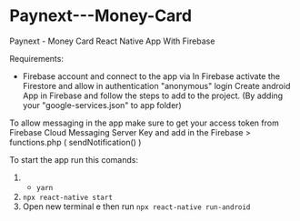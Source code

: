 # Paynext---Money-Card
Paynext - Money Card React Native App With Firebase

Requirements:
- Firebase account and connect to the app via 
 In Firebase activate the Firestore and allow in authentication "anonymous" login
 Create android App in Firebase and follow the steps to add to the project. (By adding your "google-services.json" to app folder)
 
 To allow messaging in the app make sure to get your access token from Firebase Cloud Messaging Server Key and add in the Firebase > functions.php ( sendNotification() )
 
To start the app run this comands:
1. - ```yarn```
2.  ```npx react-native start```
3. Open new terminal e then run ```npx react-native run-android```

